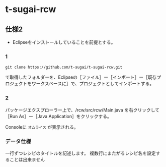 # t-sugai-rcw

## 仕様2

- Eclipseをインストールしていることを前提とする。


### 1　

```
git clone https://github.com/t-sugai/t-sugai-rcw.git 
```

で取得したフォルダーを、Eclipseの［ファイル］ー［インポート］ー［既存プロジェクトをワークスペースに］で、プロジェクトとしてインポートする。

### 2　

パッケージエクスプローラー上で、/rcw/src/rcw/Main.java を右クリックして［Run As］ー［Java Application］をクリックする。

Consoleに `オムライス` が表示される。

### データ仕様

一行ずつレシピのタイトルを記述します。
複数行にまたがるレシピ名を設定することは出来ません
